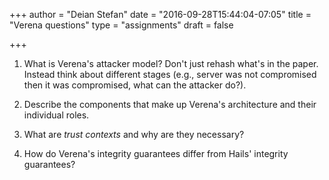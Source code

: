 +++
author = "Deian Stefan"
date = "2016-09-28T15:44:04-07:05"
title = "Verena questions"
type = "assignments"
draft = false

+++

1. What is Verena's attacker model? Don't just rehash what's in the paper.
   Instead think about different stages (e.g., server was not compromised then
   it was compromised, what can the attacker do?).

2. Describe the components that make up Verena's architecture and their
   individual roles.

3. What are _trust contexts_ and why are they necessary?

4. How do Verena's integrity guarantees differ from Hails' integrity
   guarantees?


